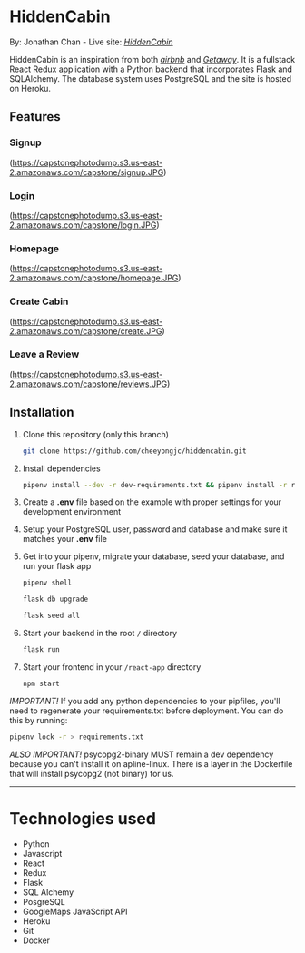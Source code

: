# HiddenCabin

By: Jonathan Chan - Live site: *[HiddenCabin](https://hiddencabin.herokuapp.com/)*

HiddenCabin is an inspiration from both *[airbnb](https://www.airbnb.com/)* and *[Getaway](https://getaway.house/)*. It is a fullstack React Redux application with a Python backend that incorporates Flask and SQLAlchemy. The database system uses PostgreSQL and the site is hosted on Heroku. 

## Features

### Signup
(https://capstonephotodump.s3.us-east-2.amazonaws.com/capstone/signup.JPG)

### Login
(https://capstonephotodump.s3.us-east-2.amazonaws.com/capstone/login.JPG)

### Homepage
(https://capstonephotodump.s3.us-east-2.amazonaws.com/capstone/homepage.JPG)

### Create Cabin
(https://capstonephotodump.s3.us-east-2.amazonaws.com/capstone/create.JPG)

### Leave a Review
(https://capstonephotodump.s3.us-east-2.amazonaws.com/capstone/reviews.JPG)

## Installation

1. Clone this repository (only this branch)

   ```bash
   git clone https://github.com/cheeyongjc/hiddencabin.git
   ```

2. Install dependencies

      ```bash
      pipenv install --dev -r dev-requirements.txt && pipenv install -r requirements.txt
      ```

3. Create a **.env** file based on the example with proper settings for your
   development environment
4. Setup your PostgreSQL user, password and database and make sure it matches your **.env** file

5. Get into your pipenv, migrate your database, seed your database, and run your flask app

   ```bash
   pipenv shell
   ```

   ```bash
   flask db upgrade
   ```

   ```bash
   flask seed all
   ```

6. Start your backend in the root ```/``` directory
   ```bash
   flask run
   ```
7. Start your frontend in your ```/react-app``` directory
   ```bash
   npm start
   ```

*IMPORTANT!*
   If you add any python dependencies to your pipfiles, you'll need to regenerate your requirements.txt before deployment.
   You can do this by running:

   ```bash
   pipenv lock -r > requirements.txt
   ```

*ALSO IMPORTANT!*
   psycopg2-binary MUST remain a dev dependency because you can't install it on apline-linux.
   There is a layer in the Dockerfile that will install psycopg2 (not binary) for us.
***
# Technologies used
- Python
- Javascript
- React
- Redux
- Flask
- SQL Alchemy
- PosgreSQL
- GoogleMaps JavaScript API
- Heroku
- Git
- Docker
